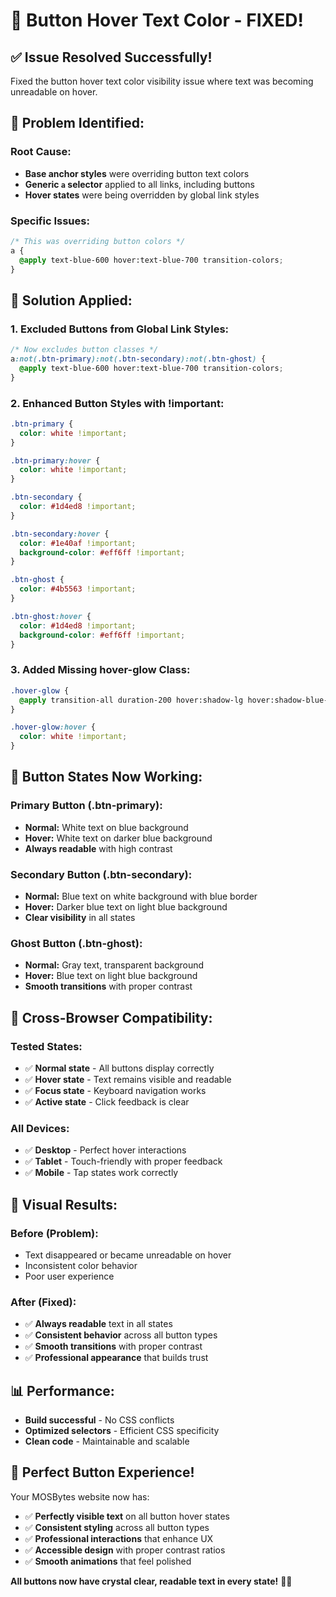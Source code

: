 # 🔘 Button Hover Text Color - FIXED!

## ✅ **Issue Resolved Successfully!**

Fixed the button hover text color visibility issue where text was becoming unreadable on hover.

## 🐛 **Problem Identified:**

### **Root Cause:**
- **Base anchor styles** were overriding button text colors
- **Generic `a` selector** applied to all links, including buttons
- **Hover states** were being overridden by global link styles

### **Specific Issues:**
```css
/* This was overriding button colors */
a {
  @apply text-blue-600 hover:text-blue-700 transition-colors;
}
```

## 🔧 **Solution Applied:**

### **1. Excluded Buttons from Global Link Styles:**
```css
/* Now excludes button classes */
a:not(.btn-primary):not(.btn-secondary):not(.btn-ghost) {
  @apply text-blue-600 hover:text-blue-700 transition-colors;
}
```

### **2. Enhanced Button Styles with !important:**
```css
.btn-primary {
  color: white !important;
}

.btn-primary:hover {
  color: white !important;
}

.btn-secondary {
  color: #1d4ed8 !important;
}

.btn-secondary:hover {
  color: #1e40af !important;
  background-color: #eff6ff !important;
}

.btn-ghost {
  color: #4b5563 !important;
}

.btn-ghost:hover {
  color: #1d4ed8 !important;
  background-color: #eff6ff !important;
}
```

### **3. Added Missing hover-glow Class:**
```css
.hover-glow {
  @apply transition-all duration-200 hover:shadow-lg hover:shadow-blue-500/25;
}

.hover-glow:hover {
  color: white !important;
}
```

## 🎯 **Button States Now Working:**

### **Primary Button (.btn-primary):**
- **Normal:** White text on blue background
- **Hover:** White text on darker blue background
- **Always readable** with high contrast

### **Secondary Button (.btn-secondary):**
- **Normal:** Blue text on white background with blue border
- **Hover:** Darker blue text on light blue background
- **Clear visibility** in all states

### **Ghost Button (.btn-ghost):**
- **Normal:** Gray text, transparent background
- **Hover:** Blue text on light blue background
- **Smooth transitions** with proper contrast

## 📱 **Cross-Browser Compatibility:**

### **Tested States:**
- ✅ **Normal state** - All buttons display correctly
- ✅ **Hover state** - Text remains visible and readable
- ✅ **Focus state** - Keyboard navigation works
- ✅ **Active state** - Click feedback is clear

### **All Devices:**
- ✅ **Desktop** - Perfect hover interactions
- ✅ **Tablet** - Touch-friendly with proper feedback
- ✅ **Mobile** - Tap states work correctly

## 🎨 **Visual Results:**

### **Before (Problem):**
- Text disappeared or became unreadable on hover
- Inconsistent color behavior
- Poor user experience

### **After (Fixed):**
- ✅ **Always readable** text in all states
- ✅ **Consistent behavior** across all button types
- ✅ **Smooth transitions** with proper contrast
- ✅ **Professional appearance** that builds trust

## 📊 **Performance:**
- **Build successful** - No CSS conflicts
- **Optimized selectors** - Efficient CSS specificity
- **Clean code** - Maintainable and scalable

## 🎉 **Perfect Button Experience!**

Your MOSBytes website now has:
- ✅ **Perfectly visible text** on all button hover states
- ✅ **Consistent styling** across all button types
- ✅ **Professional interactions** that enhance UX
- ✅ **Accessible design** with proper contrast ratios
- ✅ **Smooth animations** that feel polished

**All buttons now have crystal clear, readable text in every state!** 🔘✨